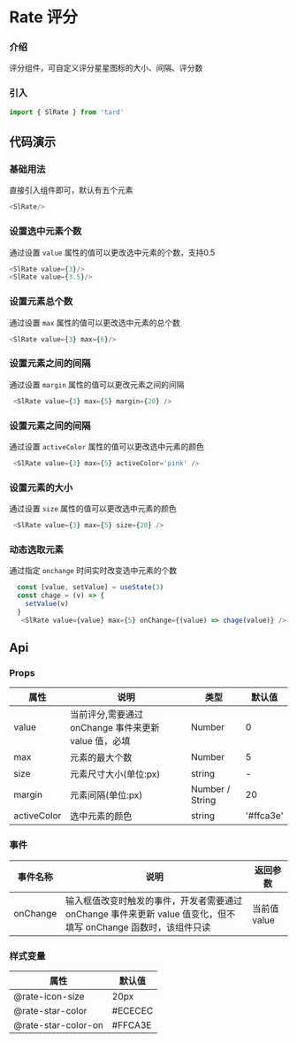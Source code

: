 # Rate 评分
### 介绍
评分组件，可自定义评分星星图标的大小、间隔、评分数
### 引入
~~~js
import { SlRate } from 'tard'
~~~
## 代码演示
### 基础用法
直接引入组件即可，默认有五个元素
~~~js
<SlRate/>
~~~

### 设置选中元素个数
通过设置 `value` 属性的值可以更改选中元素的个数，支持0.5
~~~js
<SlRate value={3}/>
<SlRate value={3.5}/>
~~~
### 设置元素总个数
通过设置 `max` 属性的值可以更改选中元素的总个数
~~~js
<SlRate value={3} max={6}/>
~~~

### 设置元素之间的间隔
通过设置 `margin` 属性的值可以更改元素之间的间隔
~~~js
 <SlRate value={3} max={5} margin={20} />
~~~

### 设置元素之间的间隔
通过设置 `activeColor` 属性的值可以更改选中元素的颜色
~~~js
 <SlRate value={3} max={5} activeColor='pink' />
~~~


### 设置元素的大小
通过设置 `size` 属性的值可以更改选中元素的颜色
~~~js
 <SlRate value={3} max={5} size={20} />
~~~

### 动态选取元素
通过指定 `onchange` 时间实时改变选中元素的个数
~~~js
  const [value, setValue] = useState(3)
  const chage = (v) => {
    setValue(v)
  }
   <SlRate value={value} max={5} onChange={(value) => chage(value)} />
~~~




## Api
### Props
|  属性   | 说明  | 类型 | 默认值 |
|  ----  | ----  | ---- | ---- |
| value | 当前评分,需要通过 onChange 事件来更新 value 值，必填 | Number | 0 |
| max | 元素的最大个数 | Number | 5 |
| size | 元素尺寸大小(单位:px) | string | - |
| margin | 元素间隔(单位:px) | Number / String	 | 20 |
| activeColor | 选中元素的颜色 | string | '#ffca3e' |

### 事件
|  事件名称   | 说明  | 返回参数 |
|  ----      | ---- |   ----  |
|  onChange  | 输入框值改变时触发的事件，开发者需要通过 onChange 事件来更新 value 值变化，但不填写 onChange 函数时，该组件只读  | 当前值 value |

### 样式变量
|  属性   | 默认值 |
|  ----  | ---- |
| @rate-icon-size | 20px |
| @rate-star-color | #ECECEC |
| @rate-star-color-on | #FFCA3E |
